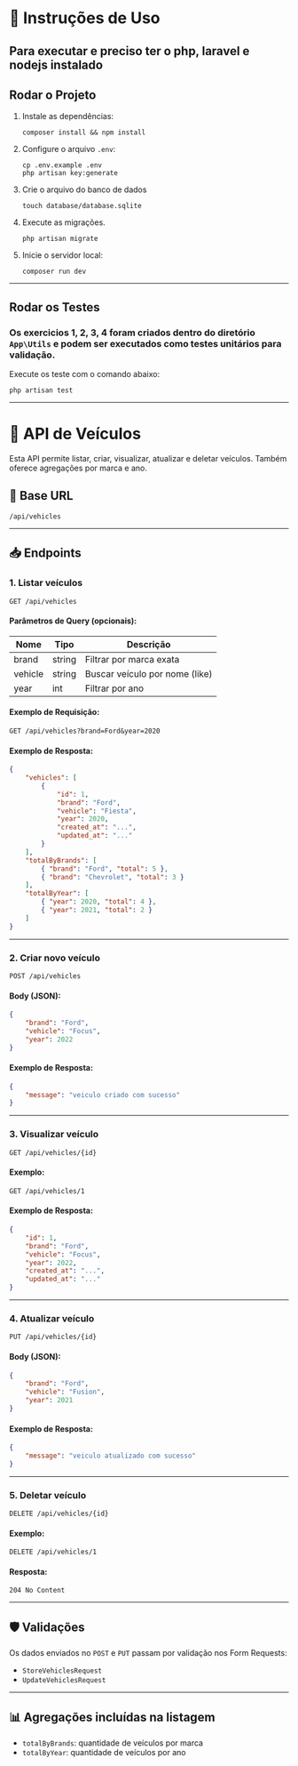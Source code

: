 # 🚀 Instruções de Uso

## Para executar e preciso ter o php, laravel e nodejs instalado

## Rodar o Projeto

1. Instale as dependências:

    ```
    composer install && npm install
    ```

2. Configure o arquivo `.env`:
    ```
    cp .env.example .env
    php artisan key:generate
    ```
3. Crie o arquivo do banco de dados

    ```
    touch database/database.sqlite
    ```

4. Execute as migrações.

    ```
    php artisan migrate
    ```

5. Inicie o servidor local:
    ```
    composer run dev
    ```

---

## Rodar os Testes

### Os exercicios 1, 2, 3, 4 foram criados dentro do diretório `App\Utils` e podem ser executados como testes unitários para validação.

Execute os teste com o comando abaixo:

```
php artisan test
```

---

# 📘 API de Veículos

Esta API permite listar, criar, visualizar, atualizar e deletar veículos. Também oferece agregações por marca e ano.

## 🔗 Base URL

```
/api/vehicles
```

---

## 📥 Endpoints

### 1. **Listar veículos**

`GET /api/vehicles`

#### Parâmetros de Query (opcionais):

| Nome    | Tipo   | Descrição                      |
| ------- | ------ | ------------------------------ |
| brand   | string | Filtrar por marca exata        |
| vehicle | string | Buscar veículo por nome (like) |
| year    | int    | Filtrar por ano                |

#### Exemplo de Requisição:

```
GET /api/vehicles?brand=Ford&year=2020
```

#### Exemplo de Resposta:

```json
{
    "vehicles": [
        {
            "id": 1,
            "brand": "Ford",
            "vehicle": "Fiesta",
            "year": 2020,
            "created_at": "...",
            "updated_at": "..."
        }
    ],
    "totalByBrands": [
        { "brand": "Ford", "total": 5 },
        { "brand": "Chevrolet", "total": 3 }
    ],
    "totalByYear": [
        { "year": 2020, "total": 4 },
        { "year": 2021, "total": 2 }
    ]
}
```

---

### 2. **Criar novo veículo**

`POST /api/vehicles`

#### Body (JSON):

```json
{
    "brand": "Ford",
    "vehicle": "Focus",
    "year": 2022
}
```

#### Exemplo de Resposta:

```json
{
    "message": "veiculo criado com sucesso"
}
```

---

### 3. **Visualizar veículo**

`GET /api/vehicles/{id}`

#### Exemplo:

```
GET /api/vehicles/1
```

#### Exemplo de Resposta:

```json
{
    "id": 1,
    "brand": "Ford",
    "vehicle": "Focus",
    "year": 2022,
    "created_at": "...",
    "updated_at": "..."
}
```

---

### 4. **Atualizar veículo**

`PUT /api/vehicles/{id}`

#### Body (JSON):

```json
{
    "brand": "Ford",
    "vehicle": "Fusion",
    "year": 2021
}
```

#### Exemplo de Resposta:

```json
{
    "message": "veiculo atualizado com sucesso"
}
```

---

### 5. **Deletar veículo**

`DELETE /api/vehicles/{id}`

#### Exemplo:

```
DELETE /api/vehicles/1
```

#### Resposta:

```
204 No Content
```

---

## 🛡️ Validações

Os dados enviados no `POST` e `PUT` passam por validação nos Form Requests:

- `StoreVehiclesRequest`
- `UpdateVehiclesRequest`

---

## 📊 Agregações incluídas na listagem

- `totalByBrands`: quantidade de veículos por marca
- `totalByYear`: quantidade de veículos por ano
